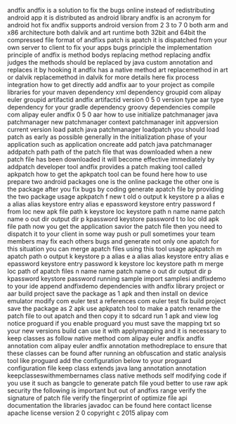andfix andfix is a solution to fix the bugs online instead of redistributing android app it is distributed as android library andfix is an acronym for android hot fix andfix supports android version from 2 3 to 7 0 both arm and x86 architecture both dalvik and art runtime both 32bit and 64bit the compressed file format of andfixs patch is apatch it is dispatched from your own server to client to fix your apps bugs principle the implementation principle of andfix is method bodys replacing method replacing andfix judges the methods should be replaced by java custom annotation and replaces it by hooking it andfix has a native method art replacemethod in art or dalvik replacemethod in dalvik for more details here fix process integration how to get directly add andfix aar to your project as compile libraries for your maven dependency xml dependency groupid com alipay euler groupid artifactid andfix artifactid version 0 5 0 version type aar type dependency for your gradle dependency groovy dependencies compile com alipay euler andfix 0 5 0 aar how to use initialize patchmanager java patchmanager new patchmanager context patchmanager init appversion current version load patch java patchmanager loadpatch you should load patch as early as possible generally in the initialization phase of your application such as application oncreate add patch java patchmanager addpatch path path of the patch file that was downloaded when a new patch file has been downloaded it will become effective immediately by addpatch developer tool andfix provides a patch making tool called apkpatch how to get the apkpatch tool can be found here how to use prepare two android packages one is the online package the other one is the package after you fix bugs by coding generate apatch file by providing the two package usage apkpatch f new t old o output k keystore p a alias e a alias alias keystore entry alias e epassword keystore entry password f from loc new apk file path k keystore loc keystore path n name name patch name o out dir output dir p kpassword keystore password t to loc old apk file path now you get the application savior the patch file then you need to dispatch it to your client in some way push or pull sometimes your team members may fix each others bugs and generate not only one apatch for this situation you can merge apatch files using this tool usage apkpatch m apatch path o output k keystore p a alias e a alias alias keystore entry alias e epassword keystore entry password k keystore loc keystore path m merge loc path of apatch files n name name patch name o out dir output dir p kpassword keystore password running sample import samplesi andfixdemo to your ide append andfixdemo dependencies with andfix library project or aar build project save the package as 1 apk and then install on device emulator modify com euler test a references com euler test fix build project save the package as 2 apk use apkpatch tool to make a patch rename the patch file to out apatch and then copy it to sdcard run 1 apk and view log notice proguard if you enable proguard you must save the mapping txt so your new versions build can use it with applymapping and it is necessary to keep classes as follow native method com alipay euler andfix andfix annotation com alipay euler andfix annotation methodreplace to ensure that these classes can be found after running an obfuscation and static analysis tool like proguard add the configuration below to your proguard configuration file keep class extends java lang annotation annotation keepclasseswithmembernames class native methods self modifying code if you use it such as bangcle to generate patch file youd better to use raw apk security the following is important but out of andfixs range verify the signature of patch file verify the fingerprint of optimize file api documentation the libraries javadoc can be found here contact license apache license version 2 0 copyright c 2015 alipay com